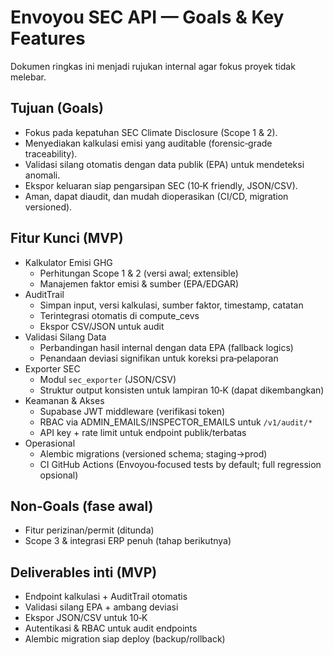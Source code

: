 # Envoyou SEC API — Goals & Key Features

Dokumen ringkas ini menjadi rujukan internal agar fokus proyek tidak melebar.

## Tujuan (Goals)

- Fokus pada kepatuhan SEC Climate Disclosure (Scope 1 & 2).
- Menyediakan kalkulasi emisi yang auditable (forensic‑grade traceability).
- Validasi silang otomatis dengan data publik (EPA) untuk mendeteksi anomali.
- Ekspor keluaran siap pengarsipan SEC (10‑K friendly, JSON/CSV).
- Aman, dapat diaudit, dan mudah dioperasikan (CI/CD, migration versioned).

## Fitur Kunci (MVP)

- Kalkulator Emisi GHG
  - Perhitungan Scope 1 & 2 (versi awal; extensible)
  - Manajemen faktor emisi & sumber (EPA/EDGAR)
- AuditTrail
  - Simpan input, versi kalkulasi, sumber faktor, timestamp, catatan
  - Terintegrasi otomatis di compute_cevs
  - Ekspor CSV/JSON untuk audit
- Validasi Silang Data
  - Perbandingan hasil internal dengan data EPA (fallback logics)
  - Penandaan deviasi signifikan untuk koreksi pra‑pelaporan
- Exporter SEC
  - Modul `sec_exporter` (JSON/CSV)
  - Struktur output konsisten untuk lampiran 10‑K (dapat dikembangkan)
- Keamanan & Akses
  - Supabase JWT middleware (verifikasi token)
  - RBAC via ADMIN_EMAILS/INSPECTOR_EMAILS untuk `/v1/audit/*`
  - API key + rate limit untuk endpoint publik/terbatas
- Operasional
  - Alembic migrations (versioned schema; staging→prod)
  - CI GitHub Actions (Envoyou‑focused tests by default; full regression opsional)

## Non‑Goals (fase awal)

- Fitur perizinan/permit (ditunda)
- Scope 3 & integrasi ERP penuh (tahap berikutnya)

## Deliverables inti (MVP)

- Endpoint kalkulasi + AuditTrail otomatis
- Validasi silang EPA + ambang deviasi
- Ekspor JSON/CSV untuk 10‑K
- Autentikasi & RBAC untuk audit endpoints
- Alembic migration siap deploy (backup/rollback)
